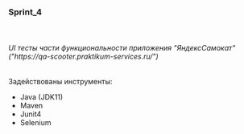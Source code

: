 <h3> Sprint_4 </h3>
<br>
<h6> UI тесты части функциональности приложения "ЯндексСамокат"
<br> 
("https://qa-scooter.praktikum-services.ru/")
<br>
</h6>
Задействованы инструменты:
<ul>
<li>Java (JDK11)</li>
<li>Maven</li>
<li>Junit4</li>
<li>Selenium</li>

</ul>

